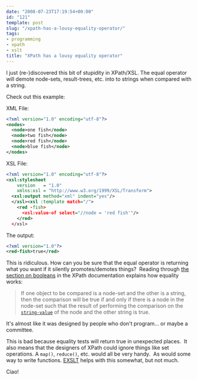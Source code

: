 ```yaml
---
date: "2008-07-23T17:19:54+00:00"
id: "121"
template: post
slug: "/xpath-has-a-lousy-equality-operator/"
tags:
- programming
- xpath
- xslt
title: "XPath has a lousy equality operator"
---
```


I just (re-)discovered this bit of stupidity in XPath/XSL. The equal operator
will demote node-sets, result-trees, etc. into to strings when compared with a
string.

Check out this example:

XML File:

```xml
<?xml version="1.0" encoding="utf-8"?>
<nodes>
  <node>one fish</node>
  <node>two fish</node>
  <node>red fish</node>
  <node>blue fish</node>
</nodes>
```

XSL File:

```xml
<?xml version="1.0" encoding="utf-8"?>
<xsl:stylesheet
    version   = "1.0"
    xmlns:xsl = "http://www.w3.org/1999/XSL/Transform">
  <xsl:output method="xml" indent="yes"/>
  </xsl><xsl :template match="/">
    <red -fish>
      <xsl:value-of select="//node = 'red fish'"/>
    </red>
  </xsl>
```

The output:

```xml
<?xml version="1.0"?>
<red-fish>true</red>
```

This is ridiculous. How can you be sure that the equal operator is returning
what you want if it silently promotes/demotes things?  Reading through
[the section on booleans](http://www.w3.org/TR/xpath#booleans) in the XPath
documentation explains how equality works:

> If one object to be compared is a node-set and the other is a string, then the
> comparison will be true if and only if there is a node in the node-set such
> that the result of performing the comparison on the
> [`string-value`](http://www.w3.org/TR/xpath#dt-string-value) of the node and
> the other string is true.

It's almost like it was designed by people who don't program... or maybe a
committee.

This is bad because equality tests will return true in unexpected places.  It
also means that the designers of XPath could ignore things like set operations.
A `map()`, `reduce()`, etc. would all be very handy.  As would some way to write
functions. [EXSLT](http://www.exslt.org/) helps with this somewhat, but not
much.

Ciao!
